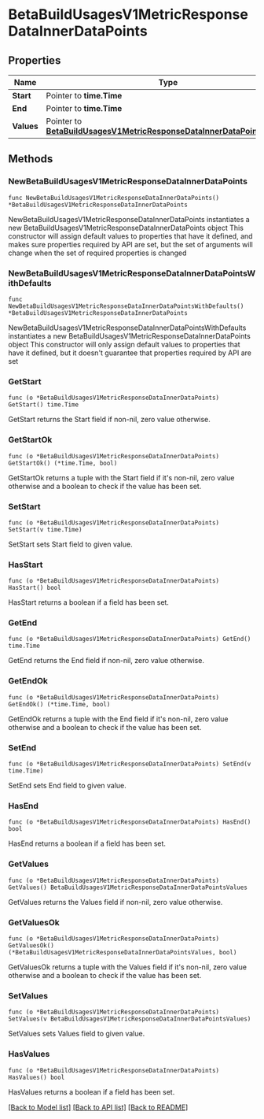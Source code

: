 # BetaBuildUsagesV1MetricResponseDataInnerDataPoints

## Properties

Name | Type | Description | Notes
------------ | ------------- | ------------- | -------------
**Start** | Pointer to **time.Time** |  | [optional] 
**End** | Pointer to **time.Time** |  | [optional] 
**Values** | Pointer to [**BetaBuildUsagesV1MetricResponseDataInnerDataPointsValues**](BetaBuildUsagesV1MetricResponseDataInnerDataPointsValues.md) |  | [optional] 

## Methods

### NewBetaBuildUsagesV1MetricResponseDataInnerDataPoints

`func NewBetaBuildUsagesV1MetricResponseDataInnerDataPoints() *BetaBuildUsagesV1MetricResponseDataInnerDataPoints`

NewBetaBuildUsagesV1MetricResponseDataInnerDataPoints instantiates a new BetaBuildUsagesV1MetricResponseDataInnerDataPoints object
This constructor will assign default values to properties that have it defined,
and makes sure properties required by API are set, but the set of arguments
will change when the set of required properties is changed

### NewBetaBuildUsagesV1MetricResponseDataInnerDataPointsWithDefaults

`func NewBetaBuildUsagesV1MetricResponseDataInnerDataPointsWithDefaults() *BetaBuildUsagesV1MetricResponseDataInnerDataPoints`

NewBetaBuildUsagesV1MetricResponseDataInnerDataPointsWithDefaults instantiates a new BetaBuildUsagesV1MetricResponseDataInnerDataPoints object
This constructor will only assign default values to properties that have it defined,
but it doesn't guarantee that properties required by API are set

### GetStart

`func (o *BetaBuildUsagesV1MetricResponseDataInnerDataPoints) GetStart() time.Time`

GetStart returns the Start field if non-nil, zero value otherwise.

### GetStartOk

`func (o *BetaBuildUsagesV1MetricResponseDataInnerDataPoints) GetStartOk() (*time.Time, bool)`

GetStartOk returns a tuple with the Start field if it's non-nil, zero value otherwise
and a boolean to check if the value has been set.

### SetStart

`func (o *BetaBuildUsagesV1MetricResponseDataInnerDataPoints) SetStart(v time.Time)`

SetStart sets Start field to given value.

### HasStart

`func (o *BetaBuildUsagesV1MetricResponseDataInnerDataPoints) HasStart() bool`

HasStart returns a boolean if a field has been set.

### GetEnd

`func (o *BetaBuildUsagesV1MetricResponseDataInnerDataPoints) GetEnd() time.Time`

GetEnd returns the End field if non-nil, zero value otherwise.

### GetEndOk

`func (o *BetaBuildUsagesV1MetricResponseDataInnerDataPoints) GetEndOk() (*time.Time, bool)`

GetEndOk returns a tuple with the End field if it's non-nil, zero value otherwise
and a boolean to check if the value has been set.

### SetEnd

`func (o *BetaBuildUsagesV1MetricResponseDataInnerDataPoints) SetEnd(v time.Time)`

SetEnd sets End field to given value.

### HasEnd

`func (o *BetaBuildUsagesV1MetricResponseDataInnerDataPoints) HasEnd() bool`

HasEnd returns a boolean if a field has been set.

### GetValues

`func (o *BetaBuildUsagesV1MetricResponseDataInnerDataPoints) GetValues() BetaBuildUsagesV1MetricResponseDataInnerDataPointsValues`

GetValues returns the Values field if non-nil, zero value otherwise.

### GetValuesOk

`func (o *BetaBuildUsagesV1MetricResponseDataInnerDataPoints) GetValuesOk() (*BetaBuildUsagesV1MetricResponseDataInnerDataPointsValues, bool)`

GetValuesOk returns a tuple with the Values field if it's non-nil, zero value otherwise
and a boolean to check if the value has been set.

### SetValues

`func (o *BetaBuildUsagesV1MetricResponseDataInnerDataPoints) SetValues(v BetaBuildUsagesV1MetricResponseDataInnerDataPointsValues)`

SetValues sets Values field to given value.

### HasValues

`func (o *BetaBuildUsagesV1MetricResponseDataInnerDataPoints) HasValues() bool`

HasValues returns a boolean if a field has been set.


[[Back to Model list]](../README.md#documentation-for-models) [[Back to API list]](../README.md#documentation-for-api-endpoints) [[Back to README]](../README.md)


